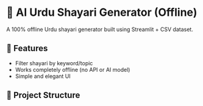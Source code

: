 # 🌙 AI Urdu Shayari Generator (Offline)

A 100% offline Urdu shayari generator built using Streamlit + CSV dataset.

## 🎯 Features

- Filter shayari by keyword/topic
- Works completely offline (no API or AI model)
- Simple and elegant UI

## 📁 Project Structure

